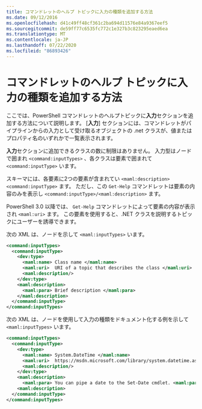 ```yaml
---
title: コマンドレットのヘルプ トピックに入力の種類を追加する方法
ms.date: 09/12/2016
ms.openlocfilehash: d41c49ff48cf361c2ba694d11576e84a9367eef5
ms.sourcegitcommit: de59ff77c6535fc772c1e327b3c823295eaed6ea
ms.translationtype: MT
ms.contentlocale: ja-JP
ms.lasthandoff: 07/22/2020
ms.locfileid: "86893426"
---
```

# <a name="how-to-add-input-types-to-a-cmdlet-help-topic"></a>コマンドレットのヘルプ トピックに入力の種類を追加する方法

ここでは、PowerShell コマンドレットのヘルプトピックに**入力**セクションを追加する方法について説明します。 [**入力**] セクションには、コマンドレットがパイプラインからの入力として受け取るオブジェクトの .net クラスが、値またはプロパティ名のいずれかで一覧表示されます。

**入力**セクションに追加できるクラスの数に制限はありません。 入力型はノードで囲まれ `<command:inputTypes>` 、各クラスは要素で囲まれて `<command:inputType>` います。

スキーマには、各要素に2つの要素が含まれてい `<maml:description>` `<command:inputType>` ます。
ただし、この `Get-Help` コマンドレットは要素の内容のみを表示し `<command:inputType>/<maml:description>` ます。

PowerShell 3.0 以降では、 `Get-Help` コマンドレットによって要素の内容が表示され `<maml:uri>` ます。
この要素を使用すると、.NET クラスを説明するトピックにユーザーを誘導できます。

次の XML は、ノードを示して `<maml:inputTypes>` います。

```xml
<command:inputTypes>
  <command:inputType>
    <dev:type>
      <maml:name> Class name </maml:name>
      <maml:uri>  URI of a topic that describes the class </maml:uri>
      <maml:description/>
    </dev:type>
    <maml:description>
      <maml:para> Brief description </maml:para>
    </maml:description>
  </command:inputType>
</command:inputTypes>
```

次の XML は、ノードを使用して入力の種類をドキュメント化する例を示して `<maml:inputTypes>` います。

```xml
<command:inputTypes>
  <command:inputType>
    <dev:type>
      <maml:name> System.DateTime </maml:name>
      <maml:uri>  https://msdn.microsoft.com/library/system.datetime.aspx </maml:uri>
      <maml:description/>
    </dev:type>
    <maml:description>
      <maml:para> You can pipe a date to the Set-Date cmdlet. <maml:para>
    <maml:description>
  </command:inputType>
</command:inputTypes>
```
